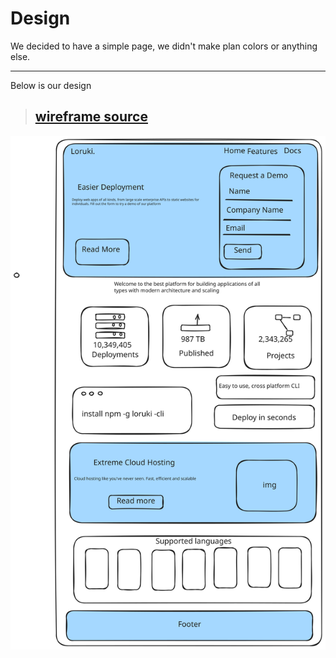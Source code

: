 # Design

We decided to have a simple page, we didn't make plan colors or anything else.

---

Below is our design

> ## [wireframe source](https://excalidraw.com/#json=jq1CWS9epfVRAxvjF4acu,U6rvMokrFFodhaSXa9st7w)

![wireframe source](/planning/loruki.svg)
